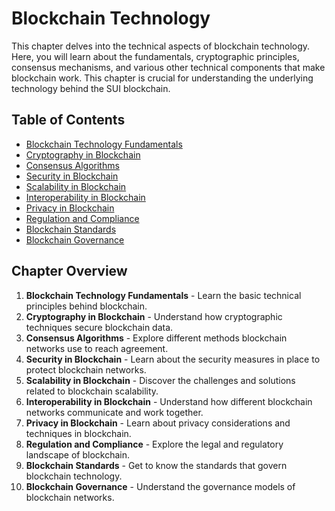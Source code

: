 # Blockchain Technology

This chapter delves into the technical aspects of blockchain technology. Here, you will learn about the fundamentals, cryptographic principles, consensus mechanisms, and various other technical components that make blockchain work. This chapter is crucial for understanding the underlying technology behind the SUI blockchain.

## Table of Contents
- [Blockchain Technology Fundamentals](01_Blockchain_Technology_Fundamentals.md)
- [Cryptography in Blockchain](02_Cryptography_in_Blockchain.md)
- [Consensus Algorithms](03_Consensus_Algorithms.md)
- [Security in Blockchain](04_Security_in_Blockchain.md)
- [Scalability in Blockchain](05_Scalability_in_Blockchain.md)
- [Interoperability in Blockchain](06_Interoperability_in_Blockchain.md)
- [Privacy in Blockchain](07_Privacy_in_Blockchain.md)
- [Regulation and Compliance](08_Regulation_and_Compliance.md)
- [Blockchain Standards](09_Blockchain_Standards.md)
- [Blockchain Governance](10_Blockchain_Governance.md)

## Chapter Overview

1. **Blockchain Technology Fundamentals** - Learn the basic technical principles behind blockchain.
2. **Cryptography in Blockchain** - Understand how cryptographic techniques secure blockchain data.
3. **Consensus Algorithms** - Explore different methods blockchain networks use to reach agreement.
4. **Security in Blockchain** - Learn about the security measures in place to protect blockchain networks.
5. **Scalability in Blockchain** - Discover the challenges and solutions related to blockchain scalability.
6. **Interoperability in Blockchain** - Understand how different blockchain networks communicate and work together.
7. **Privacy in Blockchain** - Learn about privacy considerations and techniques in blockchain.
8. **Regulation and Compliance** - Explore the legal and regulatory landscape of blockchain.
9. **Blockchain Standards** - Get to know the standards that govern blockchain technology.
10. **Blockchain Governance** - Understand the governance models of blockchain networks.
